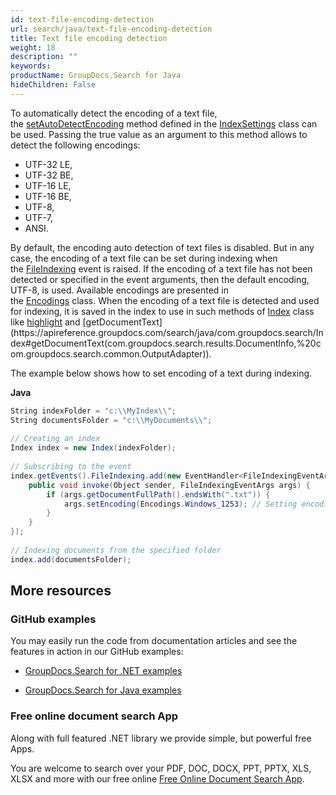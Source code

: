 ```yaml
---
id: text-file-encoding-detection
url: search/java/text-file-encoding-detection
title: Text file encoding detection
weight: 18
description: ""
keywords: 
productName: GroupDocs.Search for Java
hideChildren: False
---
```

To automatically detect the encoding of a text file, the [setAutoDetectEncoding](https://apireference.groupdocs.com/search/java/com.groupdocs.search/IndexSettings#setAutoDetectEncoding(boolean)) method defined in the [IndexSettings](https://apireference.groupdocs.com/search/java/com.groupdocs.search/IndexSettings) class can be used. Passing the true value as an argument to this method allows to detect the following encodings:

*   UTF-32 LE,
*   UTF-32 BE,
*   UTF-16 LE,
*   UTF-16 BE,
*   UTF-8,
*   UTF-7,
*   ANSI.

By default, the encoding auto detection of text files is disabled. But in any case, the encoding of a text file can be set during indexing when the [FileIndexing](https://apireference.groupdocs.com/search/java/com.groupdocs.search.events/EventHub#FileIndexing) event is raised. If the encoding of a text file has not been detected or specified in the event arguments, then the default encoding, UTF-8, is used. Available encodings are presented in the [Encodings](https://apireference.groupdocs.com/search/java/com.groupdocs.search.common/Encodings) class. When the encoding of a text file is detected and used for indexing, it is saved in the index to use in such methods of [Index](https://apireference.groupdocs.com/search/java/com.groupdocs.search/Index) class like [highlight](https://apireference.groupdocs.com/search/java/com.groupdocs.search/Index#highlight(com.groupdocs.search.results.FoundDocument,%20com.groupdocs.search.highlighters.Highlighter)) and [getDocumentText](https://apireference.groupdocs.com/search/java/com.groupdocs.search/Index#getDocumentText(com.groupdocs.search.results.DocumentInfo,%20com.groupdocs.search.common.OutputAdapter)).

The example below shows how to set encoding of a text during indexing.

**Java**

```csharp
String indexFolder = "c:\\MyIndex\\";
String documentsFolder = "c:\\MyDocuments\\";
 
// Creating an index
Index index = new Index(indexFolder);
 
// Subscribing to the event
index.getEvents().FileIndexing.add(new EventHandler<FileIndexingEventArgs>() {
    public void invoke(Object sender, FileIndexingEventArgs args) {
        if (args.getDocumentFullPath().endsWith(".txt")) {
            args.setEncoding(Encodings.Windows_1253); // Setting encoding for each text file
        }
    }
});
 
// Indexing documents from the specified folder
index.add(documentsFolder);
```

## More resources

### GitHub examples

You may easily run the code from documentation articles and see the features in action in our GitHub examples:

*   [GroupDocs.Search for .NET examples](https://github.com/groupdocs-search/GroupDocs.Search-for-.NET)
    
*   [GroupDocs.Search for Java examples](https://github.com/groupdocs-search/GroupDocs.Search-for-Java)
    

### Free online document search App

Along with full featured .NET library we provide simple, but powerful free Apps.

You are welcome to search over your PDF, DOC, DOCX, PPT, PPTX, XLS, XLSX and more with our free online [Free Online Document Search App](https://products.groupdocs.app/search).
